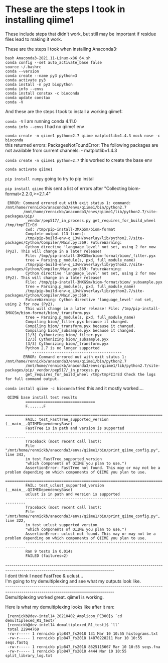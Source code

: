  # These are the steps I took in installing qiime1
 These include steps that didn't work, but still may be important if residue files lead to making it work.
 
These are the steps I took when installing Anaconda3:<br/>

`bash Anaconda3-2021.11-Linux-x86_64.sh`<br/>
`conda config --set auto_activate_base false`<br/>
`source ~/.bashrc`<br/>
`conda --version`<br/>
`conda create --name py3 python=3`<br/>
`conda activate py3`<br/>
`conda install -n py3 biopython`<br/>
`conda info --envs`<br/>
`conda install constax -c bioconda`<br/>
`conda update constax`<br/>
`conda -V`<br/>


And these are the steps I took to install a working qiime1:

`conda -V` I am running conda 4.11.0 <br/>
`conda info --envs` I had no qiime1 env<br/>


`conda create -n qiime1 python=2.7 qiime matplotlib=1.4.3 mock nose -c bioconda`<br/>
 this returned errors: PackagesNotFoundError: The following packages are not available from current channels: - matplotlib=1.4.3<br/>


`conda create -n qiime1 python=2.7` this worked to create the base env<br/>

`conda activate qiime1`

`pip install numpy` going to try to pip instal <br/>

`pip install qiime` this sent a list of errors after "Collecting biom-format<2.2.0,>=2.1.4"<br/>

	 ERROR: Command errored out with exit status 1: command: /mnt/home/rennickb/anaconda3/envs/qiime1/bin/python2.7   
			/mnt/home/rennickb/anaconda3/envs/qiime1/lib/python2.7/site-packages/pip/   
			 _vendor/pep517/_in_process.py get_requires_for_build_wheel /tmp/tmpFIIrEd  
			 cwd: /tmp/pip-install-3MXGSm/biom-format 
			 Complete output (13 lines): 
			 /tmp/pip-build-env-q_L3vH/overlay/lib/python2.7/site-packages/Cython/Compiler/Main.py:369: FutureWarning:  
			 Cython directive 'language_level' not set, using 2 for now (Py2). This will change in a later release!  
			 File: /tmp/pip-install-3MXGSm/biom-format/biom/_filter.pyx 
			 tree = Parsing.p_module(s, pxd, full_module_name) 
			 /tmp/pip-build-env-q_L3vH/overlay/lib/python2.7/site-packages/Cython/Compiler/Main.py:369: FutureWarning:  
			 Cython directive 'language_level' not set, using 2 for now (Py2). This will change in a later release!  
			 File: /tmp/pip-install-3MXGSm/biom-format/biom/_subsample.pyx 
			 tree = Parsing.p_module(s, pxd, full_module_name) 
			 /tmp/pip-build-env-q_L3vH/overlay/lib/python2.7/site-packages/Cython/Compiler/Main.py:369:  
			 FutureWarning: Cython directive 'language_level' not set, using 2 for now (Py2).  
			 This will change in a later release! File: /tmp/pip-install-3MXGSm/biom-format/biom/_transform.pyx 
			 tree = Parsing.p_module(s, pxd, full_module_name) 
			 Compiling biom/_filter.pyx because it changed. 
			 Compiling biom/_transform.pyx because it changed. 
			 Compiling biom/_subsample.pyx because it changed. 
			 [1/3] Cythonizing biom/_filter.pyx 
			 [2/3] Cythonizing biom/_subsample.pyx 
			 [3/3] Cythonizing biom/_transform.pyx 
			 Python 2.7 is no longer supported 
				---------------------------------------- 
			ERROR: Command errored out with exit status 1: /mnt/home/rennickb/anaconda3/envs/qiime1/bin/python2.7  
			 /mnt/home/rennickb/anaconda3/envs/qiime1/lib/python2.7/site-packages/pip/_vendor/pep517/_in_process.py  
			 get_requires_for_build_wheel /tmp/tmpFIIrEd Check the logs for full command output. 
	 
`conda install qiime -c bioconda` tried this and it mostly worked.... <br/>

	 QIIME base install test results 
			 =============================== 
			 F.......F 
			 ====================================================================== 
			 FAIL: test_FastTree_supported_version (__main__.QIIMEDependencyBase) 
			 FastTree is in path and version is supported 
			 ---------------------------------------------------------------------- 
			 Traceback (most recent call last): 
			 File "/mnt/home/rennickb/anaconda3/envs/qiime1/bin/print_qiime_config.py", line 343,  
			 in test_FastTree_supported_version  
			 "which components of QIIME you plan to use.") 
			 AssertionError: FastTree not found. This may or may not be a problem depending on which components of QIIME you plan to use. 
			 ====================================================================== 
			 FAIL: test_uclust_supported_version (__main__.QIIMEDependencyBase) 
			 uclust is in path and version is supported 
			 ---------------------------------------------------------------------- 
			 Traceback (most recent call last): 
			 File "/mnt/home/rennickb/anaconda3/envs/qiime1/bin/print_qiime_config.py", line 322,  
			 in test_uclust_supported_version 
			 "which components of QIIME you plan to use.") 
			 AssertionError: uclust not found. This may or may not be a problem depending on which components of QIIME you plan to use. 
			 ---------------------------------------------------------------------- 
			 Ran 9 tests in 0.014s 
			 FAILED (failures=2) 
------------------------------------------------------------------------------------------------------------------------------------<br/>
 I dont think I need FastTree & uclust... <br/>
 I'm going to try demultiplexing and see what my outputs look like. <br/>
------------------------------------------------------------------------------------------------------------------------------------<br/>
 Demultiplexing worked great. qiime1 is working.<br/>
 
 Here is what my demultiplexing looks like after it ran: 
 
	 [rennickb@dev-intel14 20210402_Amplicon_PE300]$ `cd demultiplexed_R1_test/`
	 [rennickb@dev-intel14 demultiplexed_R1_test]$ `ll`
	 total 22944769
	 -rw-r----- 1 rennickb plp847_fs2018 131 Mar 10 10:55 histograms.txt
	 -rw-r----- 1 rennickb plp847_fs2018 14870228211 Mar 10 10:55 seqs.fastq
	 -rw-r----- 1 rennickb plp847_fs2018 8625115667 Mar 10 10:55 seqs.fna
	 -rw-r----- 1 rennickb plp847_fs2018 4444 Mar 10 10:55 split_library_log.txt

 





